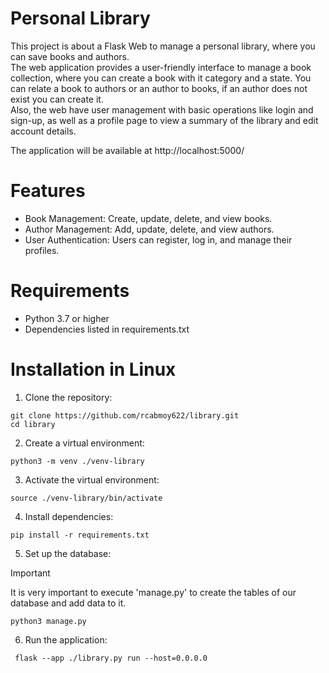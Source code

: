 # Personal Library
This project is about a Flask Web to manage a personal library, where you can save books and authors.  
The web application provides a user-friendly interface to manage a book collection, where you can create a book with it category and a state. You can relate a book to authors or an author to books, if an author does not exist you can create it.  
Also, the web have user management with basic operations like login and sign-up, as well as a profile page to view a summary of the library and edit account details.  
  
The application will be available at http://localhost:5000/

# Features

- Book Management: Create, update, delete, and view books.
- Author Management: Add, update, delete, and view authors.
- User Authentication: Users can register, log in, and manage their profiles.

# Requirements

- Python 3.7 or higher
- Dependencies listed in requirements.txt

# Installation in Linux

1. Clone the repository:
  ```
  git clone https://github.com/rcabmoy622/library.git
  cd library
  ```

2. Create a virtual environment:
  ```
  python3 -m venv ./venv-library
  ```

3. Activate the virtual environment:
  ```
  source ./venv-library/bin/activate
  ```

4. Install dependencies:
  ```
  pip install -r requirements.txt
  ```

5. Set up the database:
> [!IMPORTANT]
> It is very important to execute 'manage.py' to create the tables of our database and add data to it.
  ```
  python3 manage.py
  ```

6. Run the application:
  ```
   flask --app ./library.py run --host=0.0.0.0
  ```